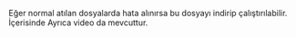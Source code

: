 Eğer normal atılan dosyalarda hata alınırsa bu dosyayı indirip çalıştırılabilir.
İçerisinde Ayrıca video da mevcuttur.
